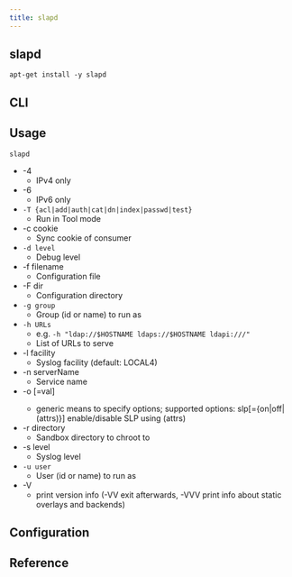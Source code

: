 ```yaml
---
title: slapd
---
```


## slapd


```
apt-get install -y slapd
```

## CLI


## Usage

```
slapd
```

* -4
    * IPv4 only
* -6
    * IPv6 only
* `-T {acl|add|auth|cat|dn|index|passwd|test}`
    * Run in Tool mode
* -c cookie
    * Sync cookie of consumer
* `-d level`
    * Debug level
* -f filename
    * Configuration file
* -F dir
    * Configuration directory
* `-g group`
    * Group (id or name) to run as
* `-h URLs`
    * e.g. `-h "ldap://$HOSTNAME ldaps://$HOSTNAME ldapi:///"`
    * List of URLs to serve
* -l facility
    * Syslog facility (default: LOCAL4)
* -n serverName
    * Service name
* -o <opt>[=val]
    * generic means to specify options; supported options:
    slp[={on|off|(attrs)}] enable/disable SLP using (attrs)
* -r directory
    * Sandbox directory to chroot to
* -s level
    * Syslog level
* `-u user`
    * User (id or name) to run as
* -V
    * print version info (-VV exit afterwards, -VVV print info about static overlays and backends)

## Configuration

## Reference

